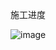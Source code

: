 施工进度

![image](https://github.com/crosage/pixivlib_helper/assets/90540469/5b226bee-8c75-4fc5-9bde-0485e155758c)
